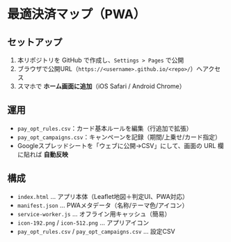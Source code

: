 # 最適決済マップ（PWA）

## セットアップ
1. 本リポジトリを GitHub で作成し、`Settings > Pages` で公開
2. ブラウザで公開URL（`https://<username>.github.io/<repo>/`）へアクセス
3. スマホで **ホーム画面に追加**（iOS Safari / Android Chrome）

## 運用
- `pay_opt_rules.csv`：カード基本ルールを編集（行追加で拡張）
- `pay_opt_campaigns.csv`：キャンペーンを記録（期間/上乗せ/カード指定）
- Googleスプレッドシートを「ウェブに公開→CSV」にして、画面の URL 欄に貼れば **自動反映**

## 構成
- `index.html` … アプリ本体（Leaflet地図＋判定UI、PWA対応）
- `manifest.json` … PWAメタデータ（名称/テーマ色/アイコン）
- `service-worker.js` … オフライン用キャッシュ（簡易）
- `icon-192.png` / `icon-512.png` … アプリアイコン
- `pay_opt_rules.csv` / `pay_opt_campaigns.csv` … 設定CSV
